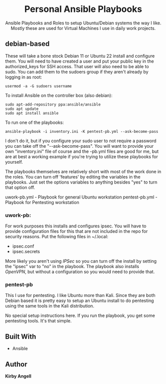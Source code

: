 <h1 align="center">Personal Ansible Playbooks</h1>

<p align="center">Ansible Playbooks and Roles to setup Ubuntu/Debian systems the way I like.
Mostly these are used for Virtual Machines I use in daily work projects.</p>

## debian-based

These will take a bone stock Debian 11 or Ubuntu 22 install and configure them.
You will need to have created a user and put your public key in the authorized_keys
for SSH access. That user will also need to be able to sudo. You can add them to the
sudoers group if they aren't already by logging in as root:

    usermod -a -G sudoers username

To install Ansible on the controller box (also debian):

    sudo apt-add-repository ppa:ansible/ansible
    sudo apt update
    sudo apt install ansible

To run one of the playbooks:

    ansible-playbook -i inventory.ini -K pentest-pb.yml --ask-become-pass

I don't do it, but if you configure your sudo user to not require a password you
can take off the "--ask-become-pass". You will want to provide your own "inventory.ini"
file of course and the -pb.yml files are good for me, but are at best a working example
if you're trying to utilize these playbooks for yourself.

The playbooks themselves are relatively short with most of the work done in the
roles. You can turn off 'features' by editing the variables in the playbooks. Just
set the options variables to anything besides "yes" to turn that option off.

uwork-pb.yml    - Playbook for general Ubuntu workstation
pentest-pb.yml  - Playbook for Pentesting workstation

### uwork-pb:

For work purposes this installs and configures ipsec. You will have to
provide configuration files for this that are not included in the repo for
security reasons. Put the following files in ~/.local:

- ipsec.conf
- ipsec.secrets

More likely you aren't using _IPSec_ so you can turn off the install by setting the 
"ipsec" var to "no" in the playbook. The playbook also installs _OpenVPN_, but without
a configuration so you would need to provide that.

### pentest-pb

This I use for pentesting. I like Ubuntu more than Kali. Since they are both Debian
based it is pretty easy to setup an Ubuntu install to do pentesting using the same
tools in the Kali distribution.

No special setup instructions here. If you run the playbook, you get some pentesting
tools. It's that simple.


## Built With
- Ansible

## Author
**Kirby Angell**

